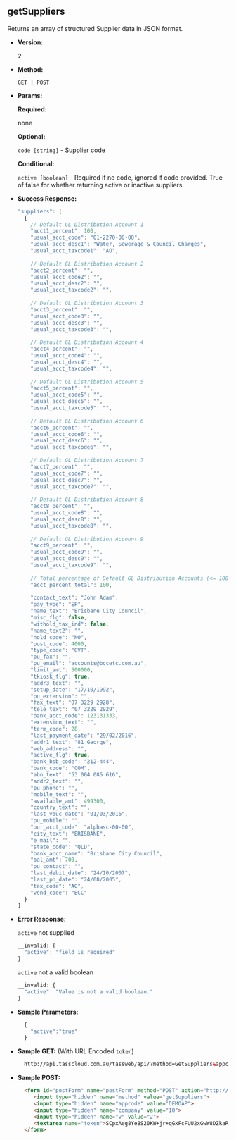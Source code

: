 **getSuppliers**
----
  Returns an array of structured Supplier data in JSON format.

* **Version:**

  2

* **Method:**

  `GET | POST`
  
*  **Params:**

   **Required:**

   none
   
   **Optional:**
   
   `code [string]` - Supplier code

   **Conditional:**
 
   `active [boolean]` - Required if no code, ignored if code provided. 
                        True of false for whether returning active or inactive suppliers.

* **Success Response:**

    ```javascript
    "suppliers": [
      {
        // Default GL Distribution Account 1
        "acct1_percent": 100,
        "usual_acct_code": "01-2270-00-00",
        "usual_acct_desc1": "Water, Sewerage & Council Charges",
        "usual_acct_taxcode1": "AO",
        
        // Default GL Distribution Account 2
        "acct2_percent": "",
        "usual_acct_code2": "",
        "usual_acct_desc2": "",
        "usual_acct_taxcode2": "",
        
        // Default GL Distribution Account 3
        "acct3_percent": "",
        "usual_acct_code3": "",
        "usual_acct_desc3": "",
        "usual_acct_taxcode3": "",
        
        // Default GL Distribution Account 4
        "acct4_percent": "",
        "usual_acct_code4": "",
        "usual_acct_desc4": "",
        "usual_acct_taxcode4": "",
        
        // Default GL Distribution Account 5
        "acct5_percent": "",
        "usual_acct_code5": "",
        "usual_acct_desc5": "",
        "usual_acct_taxcode5": "",
        
        // Default GL Distribution Account 6
        "acct6_percent": "",
        "usual_acct_code6": "",
        "usual_acct_desc6": "",
        "usual_acct_taxcode6": "",
        
        // Default GL Distribution Account 7
        "acct7_percent": "",
        "usual_acct_code7": "",
        "usual_acct_desc7": "",
        "usual_acct_taxcode7": "",
        
        // Default GL Distribution Account 8
        "acct8_percent": "",
        "usual_acct_code8": "",
        "usual_acct_desc8": "",
        "usual_acct_taxcode8": "",
        
        // Default GL Distribution Account 9
        "acct9_percent": "",
        "usual_acct_code9": "",
        "usual_acct_desc9": "",
        "usual_acct_taxcode9": "",
        
        // Total percentage of Default GL Distribution Accounts (<= 100)
        "acct_percent_total": 100,
        
        "contact_text": "John Adam",
        "pay_type": "EP",
        "name_text": "Brisbane City Council",
        "misc_flg": false,
        "withold_tax_ind": false,
        "name_text2": "",
        "hold_code": "NO",
        "post_code": 4000,
        "type_code": "GVT",
        "pu_fax": "",
        "pu_email": "accounts@bccetc.com.au",
        "limit_amt": 500000,
        "tkiosk_flg": true,
        "addr3_text": "",
        "setup_date": "17/10/1992",
        "pu_extension": "",
        "fax_text": "07 3229 2928",
        "tele_text": "07 3229 2929",
        "bank_acct_code": 123131333,
        "extension_text": "",
        "term_code": 28,
        "last_payment_date": "29/02/2016",
        "addr1_text": "81 George",
        "web_address": "",
        "active_flg": true,
        "bank_bsb_code": "212-444",
        "bank_code": "COM",
        "abn_text": "53 004 085 616",
        "addr2_text": "",
        "pu_phone": "",
        "mobile_text": "",
        "available_amt": 499300,
        "country_text": "",
        "last_vouc_date": "01/03/2016",
        "pu_mobile": "",
        "our_acct_code": "alphasc-00-00",
        "city_text": "BRISBANE",
        "e_mail": "",
        "state_code": "QLD",
        "bank_acct_name": "Brisbane City Council",
        "bal_amt": 700,
        "pu_contact": "",
        "last_debit_date": "24/10/2007",
        "last_po_date": "24/08/2005",
        "tax_code": "AO",
        "vend_code": "BCC"
      }
    ]
    ```
 
* **Error Response:**

    `active` not supplied
    ```javascript
    __invalid: {
      "active": "field is required"
    }
    ```
    
    `active` not a valid boolean
    ```javascript
    __invalid: {
      "active": "Value is not a valid boolean."
    }
    ```
    
* **Sample Parameters:**

  ```javascript
    { 
      "active":"true"
    }
  ```

* **Sample GET:** (With URL Encoded `token`)

  ```HTML
    http://api.tasscloud.com.au/tassweb/api/?method=GetSuppliers&appcode=DEMOAP&company=10&v=2&token=SCpxAeg8YeBS20KW%2Bjr%2BqGxFcFUU2xGwW8DZkaR21m4%3D
  ```
  
* **Sample POST:**

  ```HTML
    <form id="postForm" name="postForm" method="POST" action="http://api.tasscloud.com.au/tassweb/api/">
       <input type="hidden" name="method" value="getSuppliers">
       <input type="hidden" name="appcode" value="DEMOAP">
       <input type="hidden" name="company" value="10">
       <input type="hidden" name="v" value="2">
       <textarea name="token">SCpxAeg8YeBS20KW+jr+qGxFcFUU2xGwW8DZkaR21m4=</textarea>
    </form>
  ```
